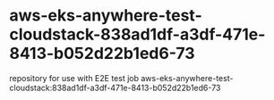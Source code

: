 # aws-eks-anywhere-test-cloudstack-838ad1df-a3df-471e-8413-b052d22b1ed6-73
repository for use with E2E test job aws-eks-anywhere-test-cloudstack:838ad1df-a3df-471e-8413-b052d22b1ed6-73
